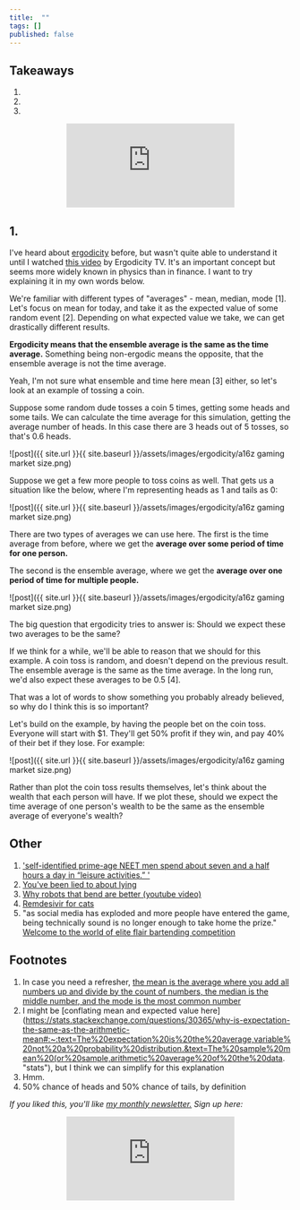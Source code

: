 ```yaml
---
title:  ""  
tags: []
published: false
---
```



## Takeaways

1.
2.
3.

<style>
      .iframe-container {
        overflow: hidden;        
        padding-top: 50%; <!-- Calculated from the aspect ration of the content (in case of 16:9 it is 9/16= 0.5625) -->
        position: relative;
      }
      .iframe-container iframe { 
         border: 0;
         height: 100%; <!-- Finally, width and height are set to 100% so the iframe takes up 100% of the containers space. -->
         left: 0;
         position: absolute;
         top: 0;
         width: 100%;
         display: block;
         margin: 0 auto; <!-- center image -->
      }
      <!-- 4x3 Aspect Ratio -->
      .iframe-container-4x3 {
        padding-top: 75%;
      }
</style> 

<div class="iframe-container-4x3">
  <p align="center"><iframe src="https://avoidboringpeople.substack.com/embed" frameborder="0" scrolling="no"> </iframe></p>
</div>

## 1.

I've heard about [ergodicity](https://en.wikipedia.org/wiki/Ergodic_process "wiki") before, but wasn't quite able to understand it until I watched [this video](https://www.youtube.com/watch?v=VCb2AMN87cg "youtube") by Ergodicity TV. It's an important concept but seems more widely known in physics than in finance. I want to try explaining it in my own words below.

We're familiar with different types of "averages" - mean, median, mode \[1\]. Let's focus on mean for today, and take it as the expected value of some random event \[2\]. Depending on what expected value we take, we can get drastically different results.

**Ergodicity means that the ensemble average is the same as the time average.** Something being non-ergodic means the opposite, that the ensemble average is not the time average.

Yeah, I'm not sure what ensemble and time here mean \[3\] either, so let's look at an example of tossing a coin.

Suppose some random dude tosses a coin 5 times, getting some heads and some tails. We can calculate the time average for this simulation, getting the average number of heads. In this case there are 3 heads out of 5 tosses, so that's 0.6 heads.

![post]({{ site.url }}{{ site.baseurl }}/assets/images/ergodicity/a16z gaming market size.png)

Suppose we get a few more people to toss coins as well. That gets us a situation like the below, where I'm representing heads as 1 and tails as 0:

![post]({{ site.url }}{{ site.baseurl }}/assets/images/ergodicity/a16z gaming market size.png)

There are two types of averages we can use here. The first is the time average from before, where we get the **average over some period of time for one person.**

The second is the ensemble average, where we get the **average over one period of time for multiple people.**

![post]({{ site.url }}{{ site.baseurl }}/assets/images/ergodicity/a16z gaming market size.png)

The big question that ergodicity tries to answer is: Should we expect these two averages to be the same?

If we think for a while, we'll be able to reason that we should for this example. A coin toss is random, and doesn't depend on the previous result. The ensemble average is the same as the time average. In the long run, we'd also expect these averages to be 0.5 \[4\].

That was a lot of words to show something you probably already believed, so why do I think this is so important?

Let's build on the example, by having the people bet on the coin toss. Everyone will start with $1. They'll get 50% profit if they win, and pay 40% of their bet if they lose. For example:

![post]({{ site.url }}{{ site.baseurl }}/assets/images/ergodicity/a16z gaming market size.png)

Rather than plot the coin toss results themselves, let's think about the wealth that each person will have. If we plot these, should we expect the time average of one person's wealth to be the same as the ensemble average of everyone's wealth?



## Other

1. ['self-identified prime-age NEET men spend about seven and a half hours a day in “leisure activities.” '](https://www.econlib.org/from-ubi-to-anomia/ "neet")
2. [You've been lied to about lying](https://www.theatlantic.com/science/archive/2021/03/how-to-spot-a-liar/618425/ "lie")
3. [Why robots that bend are better (youtube video)](https://www.youtube.com/watch?v=058hRtaCWC0 "youtube")
4. [Remdesivir for cats](https://www.theatlantic.com/science/archive/2020/05/remdesivir-cats/611341/ "remdesivir")
5. "as social media has exploded and more people have entered the game, being technically sound is no longer enough to take home the prize." [Welcome to the world of elite flair bartending competition](https://punchdrink.com/articles/welcome-to-world-of-elite-flair-bartending-competition/ "punch")

## Footnotes

1. In case you need a refresher, [the mean is the average where you add all numbers up and divide by the count of numbers, the median is the middle number, and the mode is the most common number](https://www.purplemath.com/modules/meanmode.htm "stats")
2. I might be [conflating mean and expected value here](https://stats.stackexchange.com/questions/30365/why-is-expectation-the-same-as-the-arithmetic-mean#:~:text=The%20expectation%20is%20the%20average,variable%20not%20a%20probability%20distribution.&text=The%20sample%20mean%20(or%20sample,arithmetic%20average%20of%20the%20data. "stats"), but I think we can simplify for this explanation
3. Hmm.
4. 50% chance of heads and 50% chance of tails, by definition

*If you liked this, you'll like [my monthly newsletter.](https://avoidboringpeople.substack.com/ "ABP") Sign up here:*

<div class="iframe-container-4x3">
  <p align="center"><iframe src="https://avoidboringpeople.substack.com/embed" frameborder="0" scrolling="no"> </iframe></p>
</div>
